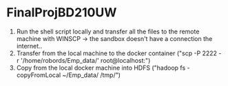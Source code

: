# FinalProjBD210UW

1. Run the shell script locally and transfer all the files to the remote machine with WINSCP -> the sandbox doesn't have a connection the internet..
2. Transfer from the local machine to the docker container ("scp -P 2222 -r '/home/robords/Emp_data/' root@localhost:")
3. Copy from the local docker machine into HDFS ("hadoop fs -copyFromLocal ~/Emp_data/ /tmp/")
